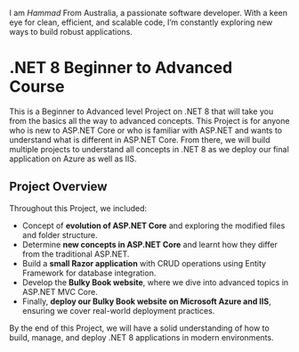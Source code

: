 
I am *Hammad* From Australia, a passionate software developer. With a keen eye for clean, efficient, and scalable code, I’m constantly exploring new ways to build robust applications.


# .NET 8 Beginner to Advanced Course

This is a Beginner to Advanced level Project on .NET 8 that will take you from the basics all the way to advanced concepts. This Project is for anyone who is new to ASP.NET Core or who is familiar with ASP.NET and wants to understand what is different in ASP.NET Core. From there, we will build multiple projects to understand all concepts in .NET 8 as we deploy our final application on Azure as well as IIS.


## Project Overview
Throughout this Project, we included:

- Concept of **evolution of ASP.NET Core** and exploring the modified files and folder structure.
- Determine **new concepts in ASP.NET Core** and learnt how they differ from the traditional ASP.NET.
- Build a **small Razor application** with CRUD operations using Entity Framework for database integration.
- Develop the **Bulky Book website**, where we dive into advanced topics in ASP.NET MVC Core.
- Finally, **deploy our Bulky Book website on Microsoft Azure and IIS**, ensuring we cover real-world deployment practices.

By the end of this Project, we will have a solid understanding of how to build, manage, and deploy .NET 8 applications in modern environments.
